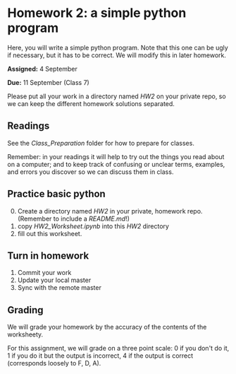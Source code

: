 # Homework 2: a simple python program

Here, you will write a simple python program. Note that this one can be ugly if necessary, but it has to be correct. We will modify this in later homework.

**Assigned:** 4 September

**Due:** 11 September (Class 7)

Please put all your work in a directory named *HW2* on your private repo, so we can keep the different homework solutions separated.

## Readings ##

See the *Class_Preparation* folder for how to prepare for classes.

Remember: in your readings it will help to try out the things you read about on a computer; and to keep track of confusing or unclear terms, examples, and errors you discover so we can discuss them in class.

## Practice basic python

0. Create a directory named *HW2* in your private, homework repo.
(Remember to include a *README.md*!)
1. copy *HW2_Worksheet.ipynb* into this *HW2* directory
2. fill out this worksheet.

## Turn in homework
1. Commit your work
2. Update your local master
3. Sync with the remote master

## Grading
We will grade your homework by the accuracy of the contents of the worksheety.

For this assignment, we will grade on a three point scale: 0 if you don't do it, 1 if you do it but the output is incorrect, 4 if the output is correct (corresponds loosely to F, D, A). 
